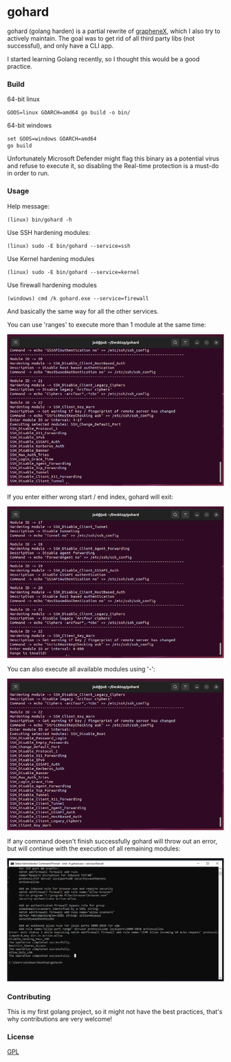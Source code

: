 # gohard

gohard (golang harden) is a partial rewrite of [grapheneX](https://github.com/grapheneX/grapheneX), which I also try to actively maintain.
The goal was to get rid of all third party libs (not successful), and only have a CLI app.

I started learning Golang recently, so I thought this would be a good practice.

### Build

64-bit linux
```commandline
GOOS=linux GOARCH=amd64 go build -o bin/
```

64-bit windows
```commandline
set GOOS=windows GOARCH=amd64
go build
```

Unfortunately Microsoft Defender might flag this binary as a potential virus and refuse to execute it, so disabling the
Real-time protection is a must-do in order to run.

### Usage

Help message:
```commandline
(linux) bin/gohard -h
```

Use SSH hardening modules:
```commandline
(linux) sudo -E bin/gohard --service=ssh
```

Use Kernel hardening modules
```commandline
(linux) sudo -E bin/gohard --service=kernel
```

Use firewall hardening modules
```commandline
(windows) cmd /k gohard.exe --service=firewall
```

And basically the same way for all the other services.

You can use 'ranges' to execute more than 1 module at the same time:

![valid_range](assets/img/valid_range.png)

If you enter either wrong start / end index, gohard will exit:

![invalid_range](assets/img/invalid_range.png)

You can also execute all available modules using '-':

![all](assets/img/all.png)

If any command doesn't finish successfully gohard will throw out an error, but will continue with the execution of all
remaining modules:

![error](assets/img/win_error.png)

### Contributing

This is my first golang project, so it might not have the best practices, that's why contributions are very welcome!

### License

[GPL](LICENSE)
